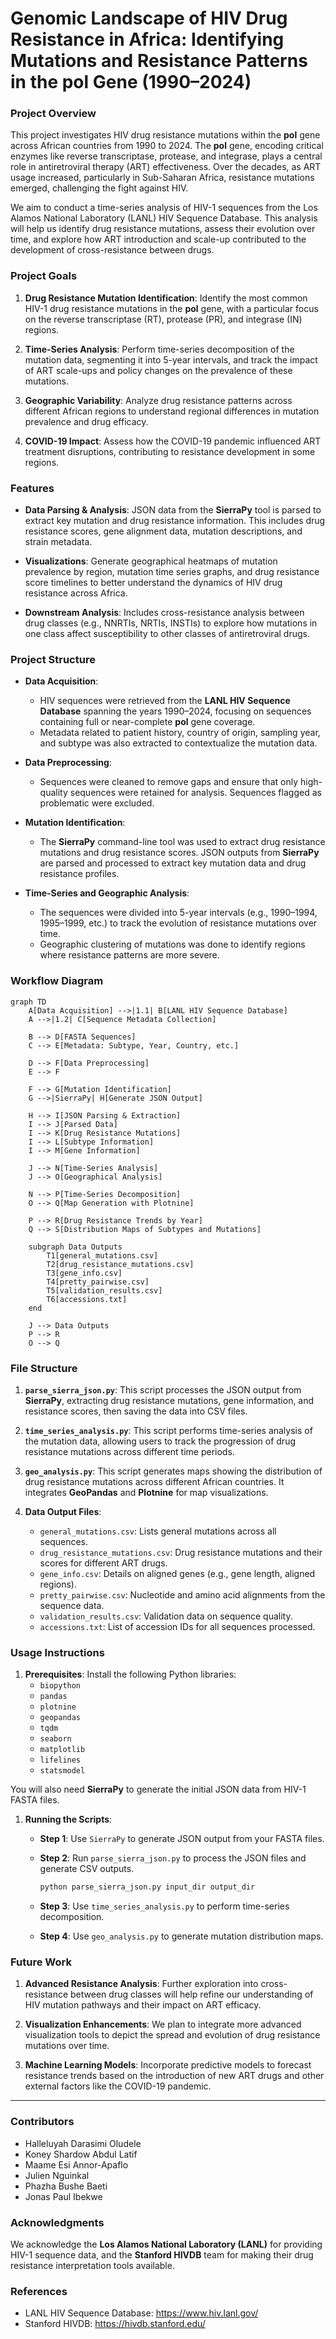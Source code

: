Genomic Landscape of HIV Drug Resistance in Africa: Identifying Mutations and Resistance Patterns in the **pol** Gene (1990–2024)
=================================================================================================================================

### **Project Overview**

This project investigates HIV drug resistance mutations within the **pol** gene across African countries from 1990 to 2024. The **pol** gene, encoding critical enzymes like reverse transcriptase, protease, and integrase, plays a central role in antiretroviral therapy (ART) effectiveness. Over the decades, as ART usage increased, particularly in Sub-Saharan Africa, resistance mutations emerged, challenging the fight against HIV.

We aim to conduct a time-series analysis of HIV-1 sequences from the Los Alamos National Laboratory (LANL) HIV Sequence Database. This analysis will help us identify drug resistance mutations, assess their evolution over time, and explore how ART introduction and scale-up contributed to the development of cross-resistance between drugs.

### **Project Goals**

1.	**Drug Resistance Mutation Identification**: Identify the most common HIV-1 drug resistance mutations in the **pol** gene, with a particular focus on the reverse transcriptase (RT), protease (PR), and integrase (IN) regions.

2.	**Time-Series Analysis**: Perform time-series decomposition of the mutation data, segmenting it into 5-year intervals, and track the impact of ART scale-ups and policy changes on the prevalence of these mutations.

3.	**Geographic Variability**: Analyze drug resistance patterns across different African regions to understand regional differences in mutation prevalence and drug efficacy.

4.	**COVID-19 Impact**: Assess how the COVID-19 pandemic influenced ART treatment disruptions, contributing to resistance development in some regions.

### **Features**

-	**Data Parsing & Analysis**: JSON data from the **SierraPy** tool is parsed to extract key mutation and drug resistance information. This includes drug resistance scores, gene alignment data, mutation descriptions, and strain metadata.

-	**Visualizations**: Generate geographical heatmaps of mutation prevalence by region, mutation time series graphs, and drug resistance score timelines to better understand the dynamics of HIV drug resistance across Africa.

-	**Downstream Analysis**: Includes cross-resistance analysis between drug classes (e.g., NNRTIs, NRTIs, INSTIs) to explore how mutations in one class affect susceptibility to other classes of antiretroviral drugs.

### **Project Structure**

-	**Data Acquisition**:

	-	HIV sequences were retrieved from the **LANL HIV Sequence Database** spanning the years 1990–2024, focusing on sequences containing full or near-complete **pol** gene coverage.
	-	Metadata related to patient history, country of origin, sampling year, and subtype was also extracted to contextualize the mutation data.

-	**Data Preprocessing**:

	-	Sequences were cleaned to remove gaps and ensure that only high-quality sequences were retained for analysis. Sequences flagged as problematic were excluded.  

-	**Mutation Identification**:

	-	The **SierraPy** command-line tool was used to extract drug resistance mutations and drug resistance scores. JSON outputs from **SierraPy** are parsed and processed to extract key mutation data and drug resistance profiles.

-	**Time-Series and Geographic Analysis**:

	-	The sequences were divided into 5-year intervals (e.g., 1990–1994, 1995–1999, etc.) to track the evolution of resistance mutations over time.
	-	Geographic clustering of mutations was done to identify regions where resistance patterns are more severe.

### **Workflow Diagram**

```mermaid
graph TD
    A[Data Acquisition] -->|1.1| B[LANL HIV Sequence Database]
    A -->|1.2| C[Sequence Metadata Collection]

    B --> D[FASTA Sequences]
    C --> E[Metadata: Subtype, Year, Country, etc.]

    D --> F[Data Preprocessing]
    E --> F

    F --> G[Mutation Identification]
    G -->|SierraPy| H[Generate JSON Output]

    H --> I[JSON Parsing & Extraction]
    I --> J[Parsed Data]
    I --> K[Drug Resistance Mutations]
    I --> L[Subtype Information]
    I --> M[Gene Information]
    
    J --> N[Time-Series Analysis]
    J --> O[Geographical Analysis]
    
    N --> P[Time-Series Decomposition]
    O --> Q[Map Generation with Plotnine]
    
    P --> R[Drug Resistance Trends by Year]
    Q --> S[Distribution Maps of Subtypes and Mutations]
    
    subgraph Data Outputs
        T1[general_mutations.csv]
        T2[drug_resistance_mutations.csv]
        T3[gene_info.csv]
        T4[pretty_pairwise.csv]
        T5[validation_results.csv]
        T6[accessions.txt]
    end
    
    J --> Data Outputs
    P --> R
    O --> Q
```

### **File Structure**

1.	**`parse_sierra_json.py`**: This script processes the JSON output from **SierraPy**, extracting drug resistance mutations, gene information, and resistance scores, then saving the data into CSV files.

2.	**`time_series_analysis.py`**: This script performs time-series analysis of the mutation data, allowing users to track the progression of drug resistance mutations across different time periods.

3.	**`geo_analysis.py`**: This script generates maps showing the distribution of drug resistance mutations across different African countries. It integrates **GeoPandas** and **Plotnine** for map visualizations.

4.	**Data Output Files**:

	-	`general_mutations.csv`: Lists general mutations across all sequences.
	-	`drug_resistance_mutations.csv`: Drug resistance mutations and their scores for different ART drugs.
	-	`gene_info.csv`: Details on aligned genes (e.g., gene length, aligned regions).
	-	`pretty_pairwise.csv`: Nucleotide and amino acid alignments from the sequence data.
	-	`validation_results.csv`: Validation data on sequence quality.
	-	`accessions.txt`: List of accession IDs for all sequences processed.

### **Usage Instructions**

1.	**Prerequisites**: Install the following Python libraries:
	-	`biopython`
	-	`pandas`
	-	`plotnine`
	-	`geopandas`
	-	`tqdm`
	-	`seaborn`
	-	`matplotlib`
	-	`lifelines`
	-	`statsmodel`

You will also need **SierraPy** to generate the initial JSON data from HIV-1 FASTA files.

1.	**Running the Scripts**:

	-	**Step 1**: Use `SierraPy` to generate JSON output from your FASTA files.
	-	**Step 2**: Run `parse_sierra_json.py` to process the JSON files and generate CSV outputs.

		```bash
		python parse_sierra_json.py input_dir output_dir
		```

	-	**Step 3**: Use `time_series_analysis.py` to perform time-series decomposition.

	-	**Step 4**: Use `geo_analysis.py` to generate mutation distribution maps.

### **Future Work**

1.	**Advanced Resistance Analysis**: Further exploration into cross-resistance between drug classes will help refine our understanding of HIV mutation pathways and their impact on ART efficacy.

2.	**Visualization Enhancements**: We plan to integrate more advanced visualization tools to depict the spread and evolution of drug resistance mutations over time.

3.	**Machine Learning Models**: Incorporate predictive models to forecast resistance trends based on the introduction of new ART drugs and other external factors like the COVID-19 pandemic.

---

### **Contributors**

-	Halleluyah Darasimi Oludele
-	Koney Shardow Abdul Latif
-	Maame Esi Annor-Apaflo
-	Julien Nguinkal
-	Phazha Bushe Baeti
-	Jonas Paul Ibekwe

### **Acknowledgments**

We acknowledge the **Los Alamos National Laboratory (LANL)** for providing HIV-1 sequence data, and the **Stanford HIVDB** team for making their drug resistance interpretation tools available.

### **References**

-	LANL HIV Sequence Database: https://www.hiv.lanl.gov/
-	Stanford HIVDB: https://hivdb.stanford.edu/  
